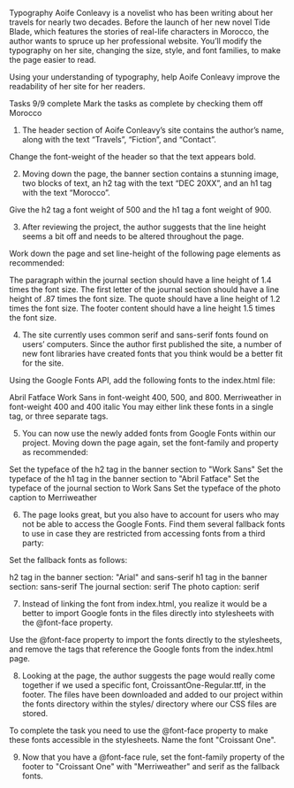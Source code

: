 Typography
Aoife Conleavy is a novelist who has been writing about her travels for nearly two decades. Before the launch of her new novel Tide Blade, which features the stories of real-life characters in Morocco, the author wants to spruce up her professional website. You’ll modify the typography on her site, changing the size, style, and font families, to make the page easier to read.

Using your understanding of typography, help Aoife Conleavy improve the readability of her site for her readers.

Tasks
9/9 complete
Mark the tasks as complete by checking them off
Morocco

1.  The header section of Aoife Conleavy’s site contains the author’s name, along with the text “Travels”, “Fiction”, and “Contact”.

Change the font-weight of the header so that the text appears bold.

2.  Moving down the page, the banner section contains a stunning image, two blocks of text, an h2 tag with the text “DEC 20XX”, and an h1 tag with the text “Morocco”.

Give the h2 tag a font weight of 500 and the h1 tag a font weight of 900.

3.  After reviewing the project, the author suggests that the line height seems a bit off and needs to be altered throughout the page.

Work down the page and set line-height of the following page elements as recommended:

The paragraph within the journal section should have a line height of 1.4 times the font size.
The first letter of the journal section should have a line height of .87 times the font size.
The quote should have a line height of 1.2 times the font size.
The footer content should have a line height 1.5 times the font size.

4.  The site currently uses common serif and sans-serif fonts found on users’ computers. Since the author first published the site, a number of new font libraries have created fonts that you think would be a better fit for the site.

Using the Google Fonts API, add the following fonts to the index.html file:

Abril Fatface
Work Sans in font-weight 400, 500, and 800.
Merriweather in font-weight 400 and 400 italic
You may either link these fonts in a single <link> tag, or three separate <link> tags.

5.  You can now use the newly added fonts from Google Fonts within our project. Moving down the page again, set the font-family and property as recommended:

Set the typeface of the h2 tag in the banner section to "Work Sans"
Set the typeface of the h1 tag in the banner section to "Abril Fatface"
Set the typeface of the journal section to Work Sans
Set the typeface of the photo caption to Merriweather

6.  The page looks great, but you also have to account for users who may not be able to access the Google Fonts. Find them several fallback fonts to use in case they are restricted from accessing fonts from a third party:

Set the fallback fonts as follows:

h2 tag in the banner section: "Arial" and sans-serif
h1 tag in the banner section: sans-serif
The journal section: serif
The photo caption: serif

7.  Instead of linking the font from index.html, you realize it would be a better to import Google fonts in the files directly into stylesheets with the @font-face property.

Use the @font-face property to import the fonts directly to the stylesheets, and remove the <link> tags that reference the Google fonts from the index.html page.

8.  Looking at the page, the author suggests the page would really come together if we used a specific font, CroissantOne-Regular.ttf, in the footer. The files have been downloaded and added to our project within the fonts directory within the styles/ directory where our CSS files are stored.

To complete the task you need to use the @font-face property to make these fonts accessible in the stylesheets. Name the font "Croissant One".

9.  Now that you have a @font-face rule, set the font-family property of the footer to "Croissant One" with "Merriweather" and serif as the fallback fonts.

